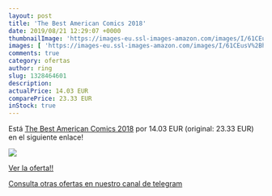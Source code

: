 ```yaml
---
layout: post
title: 'The Best American Comics 2018'
date: 2019/08/21 12:29:07 +0000
thumbnailImage: 'https://images-eu.ssl-images-amazon.com/images/I/61CEusV%2BhWL._SL200_.jpg'
images: [ 'https://images-eu.ssl-images-amazon.com/images/I/61CEusV%2BhWL._SL200_.jpg' ]
comments: true
category: ofertas
author: ring
slug: 1328464601
description:
actualPrice: 14.03 EUR
comparePrice: 23.33 EUR
inStock: true
---
```


Está [The Best American Comics 2018](https://www.amazon.com/dp/1328464601/?tag=redken08-20) por 14.03 EUR (original: 23.33 EUR) en el siguiente enlace!

[![](https://images-eu.ssl-images-amazon.com/images/I/61CEusV%2BhWL._SL200_.jpg)](https://www.amazon.com/dp/1328464601/?tag=redken08-20)

[Ver la oferta!!](https://www.amazon.com/dp/1328464601/?tag=redken08-20)

[Consulta otras ofertas en nuestro canal de telegram](https://t.me/s/ofertas25)
